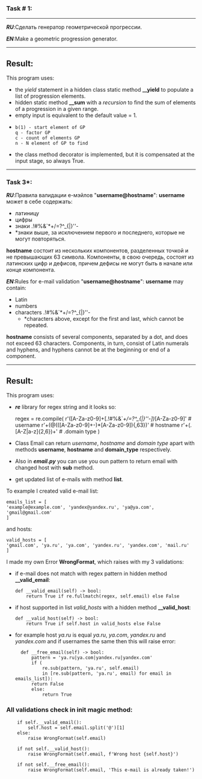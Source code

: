 ### Task # 1:

---
***RU***:Сделать генератор геометрической прогрессии.

***EN***:Make a geometric progression generator.

---
## Result:
This program uses:
- the _yield_ statement in a hidden class static method **__yield** to populate a list of progression elements.
- hidden static method **__sum** with a _recursion_ to find the sum of elements of a progression in a given range.
- empty input is equivalent to the default value = 1.
-     b(1) - start element of GP
      q - factor GP
      c - count of elements GP
      n - N element of GP to find
- the class method decorator is implemented, but it is compensated at the input stage, so always True.
---
### Task 3*:
_**RU**_:Правила валидации е-мэйлов "**username@hostname**":
**username** может в себе содержать:
- латиницу
- цифры
- знаки .!#%&`*+/=?^_{|}''-
- *знаки выше, за исключением первого и последнего, которые не могут повторяться.

**hostname** состоит из нескольких компонентов, разделенных точкой и не превышающих 63 символа. Компоненты, в свою очередь, состоят из латинских цифр и дефисов, причем дефисы не могут быть в начале или конце компонента.

_**EN**_:Rules for e-mail validation "**username@hostname**":
**username** may contain:
- Latin
- numbers
- characters .!#%&`*+/=?^_{|}''-
  - *characters above, except for the first and last, which cannot be repeated.

**hostname** consists of several components, separated by a dot, and does not exceed 63 characters. Components, in turn, consist of Latin numerals and hyphens, and hyphens cannot be at the beginning or end of a component.

---
## Result:
This program uses:
-  _**re**_ library for regex string and it looks so:


    regex = re.compile(
    r'([A-Za-z0-9]+[.!#%&`*+/=?^_{|}''-])*[A-Za-z0-9]'  # username
    r'+(@(([A-Za-z0-9]+-)*[A-Za-z0-9]){,63})'           # hostname
    r'+(\.[A-Z|a-z]{2,6})+'                             # .domain type
    )
- Class Email can return _username_, _hostname_ and _domain type_ apart with methods **username**, **hostname** and **domain_type** respectively. 
- Also in **_email.py_** you can use you oun pattern to return email with changed host with **sub** method.
- get updated list of e-mails with method **list**.

To example I created valid e-mail list:
    
    emails_list = [
    'example@example.com', 'yandex@yandex.ru', 'ya@ya.com', 'gmail@gmail.com'
    ]
and hosts:

    valid_hosts = [
    'gmail.com', 'ya.ru', 'ya.com', 'yandex.ru', 'yandex.com', 'mail.ru'
    ]
I made my own Error **WrongFormat**, which raises with my 3 validations:
- if e-mail does not match with regex pattern in hidden method **__valid_email**:
     
      def __valid_email(self) -> bool:
          return True if re.fullmatch(regex, self.email) else False
- if host supported in list _valid_hosts_ with a hidden method **__valid_host**:

      def __valid_host(self) -> bool:
          return True if self.host in valid_hosts else False
- for example host _ya.ru_ is equal _ya.ru_, _ya.com_, _yandex.ru_ and _yandex.com_ and if usernames the same then this will raise error:

        def __free_email(self) -> bool:
            pattern = 'ya.ru|ya.com|yandex.ru|yandex.com'
            if (
                re.sub(pattern, 'ya.ru', self.email)
                in [re.sub(pattern, 'ya.ru', email) for email in emails_list]):
            return False
            else:
                return True
### All validations check in **init** magic method:


        if self.__valid_email():
            self.host = self.email.split('@')[1]
        else:
            raise WrongFormat(self.email)

        if not self.__valid_host():
            raise WrongFormat(self.email, f'Wrong host {self.host}')

        if not self.__free_email():
            raise WrongFormat(self.email, 'This e-mail is already taken!')